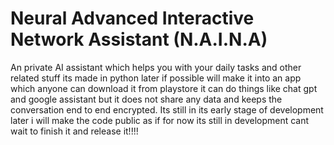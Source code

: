 # Neural Advanced Interactive Network Assistant (N.A.I.N.A)
An private AI assistant which helps you with your daily tasks and other related stuff its made in python later if possible will make it into an app which anyone can download it from playstore it can do things like chat gpt and google assistant but it does not share any data and keeps the conversation end to end encrypted. Its still in its early stage of development later i will make the code public as if for now its still in development cant wait to finish it and release it!!!!
